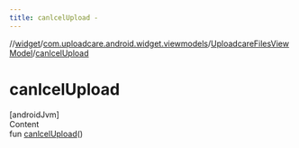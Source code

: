 ```yaml
---
title: canlcelUpload -
---
```

//[widget](../../index.md)/[com.uploadcare.android.widget.viewmodels](../index.md)/[UploadcareFilesViewModel](index.md)/[canlcelUpload](canlcel-upload.md)



# canlcelUpload  
[androidJvm]  
Content  
fun [canlcelUpload](canlcel-upload.md)()  



